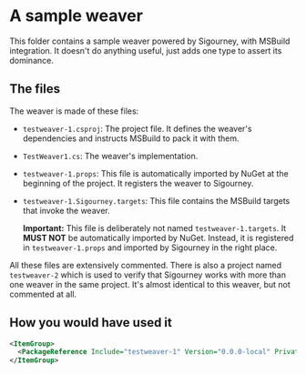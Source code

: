 # A sample weaver

This folder contains a sample weaver powered by Sigourney, with MSBuild integration. It doesn't do anything useful, just adds one type to assert its dominance.

## The files

The weaver is made of these files:

* `testweaver-1.csproj`: The project file. It defines the weaver's dependencies and instructs MSBuild to pack it with them.
* `TestWeaver1.cs`: The weaver's implementation.
* `testweaver-1.props`: This file is automatically imported by NuGet at the beginning of the project. It registers the weaver to Sigourney.
*
  `testweaver-1.Sigourney.targets`: This file contains the MSBuild targets that invoke the weaver.

  __Important:__ This file is deliberately not named `testweaver-1.targets`. It __MUST NOT__ be automatically imported by NuGet. Instead, it is registered in `testweaver-1.props` and imported by Sigourney in the right place.

All these files are extensively commented. There is also a project named `testweaver-2` which is used to verify that Sigourney works with more than one weaver in the same project. It's almost identical to this weaver, but not commented at all.

## How you would have used it

```xml
<ItemGroup>
  <PackageReference Include="testweaver-1" Version="0.0.0-local" PrivateAssets="all" />
</ItemGroup>
```
